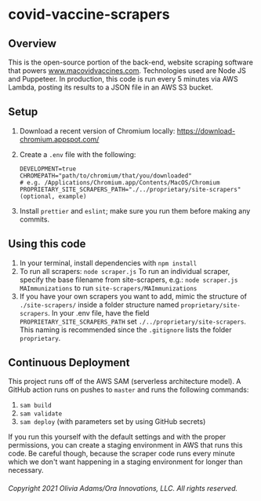# covid-vaccine-scrapers

## Overview

This is the open-source portion of the back-end, website scraping software that powers www.macovidvaccines.com. Technologies used are Node JS and Puppeteer. In production, this code is run every 5 minutes via AWS Lambda, posting its results to a JSON file in an AWS S3 bucket.

## Setup

1.  Download a recent version of Chromium locally: https://download-chromium.appspot.com/
1.  Create a `.env` file with the following:

        DEVELOPMENT=true
        CHROMEPATH="path/to/chromium/that/you/downloaded"
        # e.g. /Applications/Chromium.app/Contents/MacOS/Chromium
        PROPRIETARY_SITE_SCRAPERS_PATH="./../proprietary/site-scrapers" (optional, example)

1.  Install `prettier` and `eslint`; make sure you run them before making any commits.

## Using this code

1. In your terminal, install dependencies with `npm install`
1. To run all scrapers: `node scraper.js`
   To run an individual scraper, specify the base filename from site-scrapers, e.g.:
   `node scraper.js MAImmunizations`
   to run `site-scrapers/MAImmunizations`
1. If you have your own scrapers you want to add, mimic the structure of `./site-scrapers/` inside a folder structure named `proprietary/site-scrapers`. In your .env file, have the field `PROPRIETARY_SITE_SCRAPERS_PATH` set `./../proprietary/site-scrapers`. This naming is recommended since the `.gitignore` lists the folder `proprietary`.

## Continuous Deployment

This project runs off of the AWS SAM (serverless architecture model). A GitHub action runs on pushes to `master` and runs the following commands:

1. `sam build`
1. `sam validate`
1. `sam deploy` (with parameters set by using GitHub secrets)

If you run this yourself with the default settings and with the proper permissions, you can create a staging environment in AWS that runs this code. Be careful though, because the scraper code runs every minute which we don't want happening in a staging environment for longer than necessary.

###### Copyright 2021 Olivia Adams/Ora Innovations, LLC. All rights reserved.
